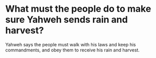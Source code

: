# What must the people do to make sure Yahweh sends rain and harvest?

Yahweh says the people must walk with his laws and keep his commandments, and obey them to receive his rain and harvest.
